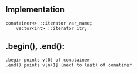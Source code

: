 

## Implementation
    conatainer<> ::iterator var_name;
        vector<int> ::iterator itr;

## .begin(), .end():
    .begin points v[0] of conatainer
    .end() points v[n+1] (next to last) of conatiner
